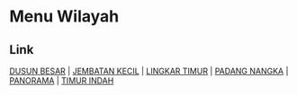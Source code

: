 # Menu Wilayah

## Link

[DUSUN BESAR](https://github.com/gigit-pemilu/pemilu-2024-17-bengkulu/tree/main/pileg-dpr/hitung-suara/sub/17-bengkulu/sub/71-kota-bengkulu/sub/09-singaran-pati/sub/1003-dusun-besar)
 | 
[JEMBATAN KECIL](https://github.com/gigit-pemilu/pemilu-2024-17-bengkulu/tree/main/pileg-dpr/hitung-suara/sub/17-bengkulu/sub/71-kota-bengkulu/sub/09-singaran-pati/sub/1002-jembatan-kecil)
 | 
[LINGKAR TIMUR](https://github.com/gigit-pemilu/pemilu-2024-17-bengkulu/tree/main/pileg-dpr/hitung-suara/sub/17-bengkulu/sub/71-kota-bengkulu/sub/09-singaran-pati/sub/1006-lingkar-timur)
 | 
[PADANG NANGKA](https://github.com/gigit-pemilu/pemilu-2024-17-bengkulu/tree/main/pileg-dpr/hitung-suara/sub/17-bengkulu/sub/71-kota-bengkulu/sub/09-singaran-pati/sub/1004-padang-nangka)
 | 
[PANORAMA](https://github.com/gigit-pemilu/pemilu-2024-17-bengkulu/tree/main/pileg-dpr/hitung-suara/sub/17-bengkulu/sub/71-kota-bengkulu/sub/09-singaran-pati/sub/1001-panorama)
 | 
[TIMUR INDAH](https://github.com/gigit-pemilu/pemilu-2024-17-bengkulu/tree/main/pileg-dpr/hitung-suara/sub/17-bengkulu/sub/71-kota-bengkulu/sub/09-singaran-pati/sub/1005-timur-indah)

